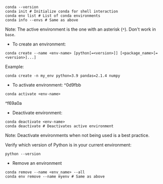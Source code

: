 ```Conda
conda --version
conda init # Initialize conda for shell interaction
conda env list # List of conda environments
conda info --envs # Same as above
```
Note: The active environment is the one with an asterisk (`*`). Don't work in `base`.

- To create an environment:
```Conda
conda create --name <env-name> [python[=<version>]] [<package_name>[=<version>]...]
```

Example:
```Conda
conda create -n my_env python=3.9 pandas=2.1.4 numpy
```

- To activate environment: ^0d9fbb
```Conda
conda activate <env-name>
```

^f69a0a

- Deactivate environment:
```Conda
conda deactivate <env-name>
conda deactivate # Deactivates active environment
```
Note: Deactivate environments when not being used is a best practice.

Verify which version of Python is in your current environment:

```Conda
python --version
```

- Remove an environment
```Conda
conda remove --name <env_name> --all
conda env remove --name myenv # Same as above
```